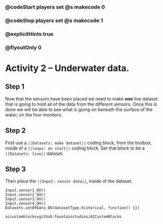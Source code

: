 ### @codeStart players set @s makecode 0
### @codeStop players set @s makecode 1

### @explicitHints true
### @flyoutOnly 0

# Activity 2 – Underwater data.

## Step 1
Now that the sensors have been placed we need to make **one** live dataset that is going to hold all of the data from the different sensors.
Once this is done we will be able to see what is going on beneath the surface of the water, on the four monitors. 

## Step 2 
First use a `||Datasets: make dataset||` coding block, from the toolbox, inside of a `||loops: on start||` coding block.
Set that block to be a `||Datasets: live||` dataset.

## Step 3
Then place the `||Input: sensor data||`, inside of the dataset.

```ghost
Input.sensor1_OO()
Input.sensor2_OO()
Input.sensor3_OO()
Input.sensor4_OO()
Datasets.setOfData_OO(datasetType.historical, function() {})
```

```package
aicustomblocks=github:fountainstudios/AICustomBlocks
```
